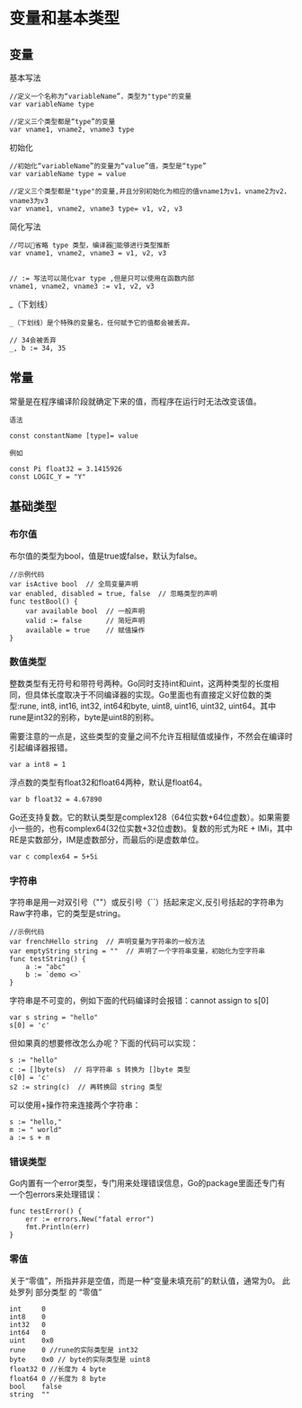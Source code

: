# 变量和基本类型

## 变量

基本写法

```
//定义一个名称为“variableName”，类型为"type"的变量
var variableName type

//定义三个类型都是“type”的变量
var vname1, vname2, vname3 type
````

初始化

```
//初始化“variableName”的变量为“value”值，类型是“type”
var variableName type = value

//定义三个类型都是"type"的变量,并且分别初始化为相应的值vname1为v1，vname2为v2，vname3为v3
var vname1, vname2, vname3 type= v1, v2, v3
```

简化写法

```
//可以省略 type 类型，编译器能够进行类型推断
var vname1, vname2, vname3 = v1, v2, v3


// := 写法可以简化var type ,但是只可以使用在函数内部
vname1, vname2, vname3 := v1, v2, v3
```

_（下划线）

```
_（下划线）是个特殊的变量名，任何赋予它的值都会被丢弃。

// 34会被丢弃
_, b := 34, 35
```

## 常量

常量是在程序编译阶段就确定下来的值，而程序在运行时无法改变该值。

```
语法

const constantName [type]= value

例如

const Pi float32 = 3.1415926
const LOGIC_Y = "Y"
```

## 基础类型

### 布尔值

布尔值的类型为bool，值是true或false，默认为false。

```
//示例代码
var isActive bool  // 全局变量声明
var enabled, disabled = true, false  // 忽略类型的声明
func testBool() {
	var available bool  // 一般声明
	valid := false      // 简短声明
	available = true    // 赋值操作
}
```

### 数值类型

整数类型有无符号和带符号两种。Go同时支持int和uint，这两种类型的长度相同，但具体长度取决于不同编译器的实现。Go里面也有直接定义好位数的类型:rune, int8, int16, int32, int64和byte, uint8, uint16, uint32, uint64。其中rune是int32的别称，byte是uint8的别称。

需要注意的一点是，这些类型的变量之间不允许互相赋值或操作，不然会在编译时引起编译器报错。

```
var a int8 = 1
```

浮点数的类型有float32和float64两种，默认是float64。

```
var b float32 = 4.67890
```

Go还支持复数。它的默认类型是complex128（64位实数+64位虚数）。如果需要小一些的，也有complex64(32位实数+32位虚数)。复数的形式为RE + IMi，其中RE是实数部分，IM是虚数部分，而最后的i是虚数单位。

```
var c complex64 = 5+5i
```

### 字符串

字符串是用一对双引号（""）或反引号（``）括起来定义,反引号括起的字符串为Raw字符串，它的类型是string。

```
//示例代码
var frenchHello string  // 声明变量为字符串的一般方法
var emptyString string = ""  // 声明了一个字符串变量，初始化为空字符串
func testString() {
	a := "abc"
	b := `demo <>`
}
```

字符串是不可变的，例如下面的代码编译时会报错：cannot assign to s[0]

```
var s string = "hello"
s[0] = 'c'
```

但如果真的想要修改怎么办呢？下面的代码可以实现：

```
s := "hello"
c := []byte(s)  // 将字符串 s 转换为 []byte 类型
c[0] = 'c'
s2 := string(c)  // 再转换回 string 类型
```

可以使用+操作符来连接两个字符串：

```
s := "hello,"
m := " world"
a := s + m
```

### 错误类型

Go内置有一个error类型，专门用来处理错误信息，Go的package里面还专门有一个包errors来处理错误：

```
func testError() {
	err := errors.New("fatal error")
	fmt.Println(err)
}
```

### 零值

关于“零值”，所指并非是空值，而是一种“变量未填充前”的默认值，通常为0。 此处罗列 部分类型 的 “零值”
```
int     0
int8    0
int32   0
int64   0
uint    0x0
rune    0 //rune的实际类型是 int32
byte    0x0 // byte的实际类型是 uint8
float32 0 //长度为 4 byte
float64 0 //长度为 8 byte
bool    false
string  ""
```